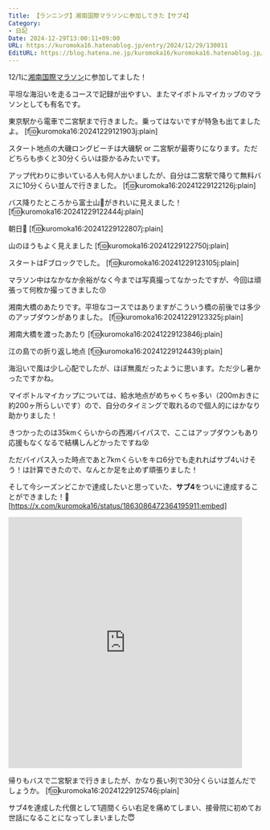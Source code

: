 ```yaml
---
Title: 【ランニング】湘南国際マラソンに参加してきた【サブ4】
Category:
- 日記
Date: 2024-12-29T13:00:11+09:00
URL: https://kuromoka16.hatenablog.jp/entry/2024/12/29/130011
EditURL: https://blog.hatena.ne.jp/kuromoka16/kuromoka16.hatenablog.jp/atom/entry/6802418398315571907
---
```


12/1に[湘南国際マラソン](https://www.shonan-kokusai.jp/)に参加してました！

平坦な海沿いを走るコースで記録が出やすい、またマイボトルマイカップのマラソンとしても有名です。

東京駅から電車で二宮駅まで行きました。乗ってはないですが特急も出てましたよ。
[f:id:kuromoka16:20241229121903j:plain]

スタート地点の大磯ロングビーチは大磯駅 or 二宮駅が最寄りになります。ただどちらも歩くと30分くらいは掛かるみたいです。

アップ代わりに歩いている人も何人かいましたが、自分は二宮駅で降りて無料バスに10分くらい並んで行きました。
[f:id:kuromoka16:20241229122126j:plain]

バス降りたところから富士山🗻がきれいに見えました！
[f:id:kuromoka16:20241229122444j:plain]

朝日🌅
[f:id:kuromoka16:20241229122807j:plain]

山のほうもよく見えました
[f:id:kuromoka16:20241229122750j:plain]

スタートはFブロックでした。
[f:id:kuromoka16:20241229123105j:plain]

マラソン中はなかなか余裕がなく今までは写真撮ってなかったですが、今回は頑張って何枚か撮ってきました😚

湘南大橋のあたりです。平坦なコースではありますがこういう橋の前後では多少のアップダウンがありました。
[f:id:kuromoka16:20241229123325j:plain]

湘南大橋を渡ったあたり
[f:id:kuromoka16:20241229123846j:plain]

江の島での折り返し地点
[f:id:kuromoka16:20241229124439j:plain]

海沿いで風は少し心配でしたが、ほぼ無風だったように思います。ただ少し暑かったですかね。

マイボトルマイカップについては、給水地点がめちゃくちゃ多い（200mおきに約200ヶ所らしいです）ので、自分のタイミングで取れるので個人的にはかなり助かりました！

きつかったのは35kmくらいからの西湘バイパスで、ここはアップダウンもあり応援もなくなるで結構しんどかったですね😵

ただバイパス入った時点であと7kmくらいをキロ6分でも走れればサブ4いけそう！は計算できたので、なんとか足を止めず頑張りました！

そして今シーズンどこかで達成したいと思っていた、**サブ4**をついに達成することができました！🎉
[https://x.com/kuromoka16/status/1863086472364195911:embed]
<iframe src='https://connect.garmin.com/modern/activity/embed/17660524687' title='大磯町 ラン' width='465' height='500' frameborder='0'></iframe>

帰りもバスで二宮駅まで行きましたが、かなり長い列で30分くらいは並んだでしょうか。
[f:id:kuromoka16:20241229125746j:plain]

サブ4を達成した代償として1週間くらい右足を痛めてしまい、接骨院に初めてお世話になることになってしまいました😇
